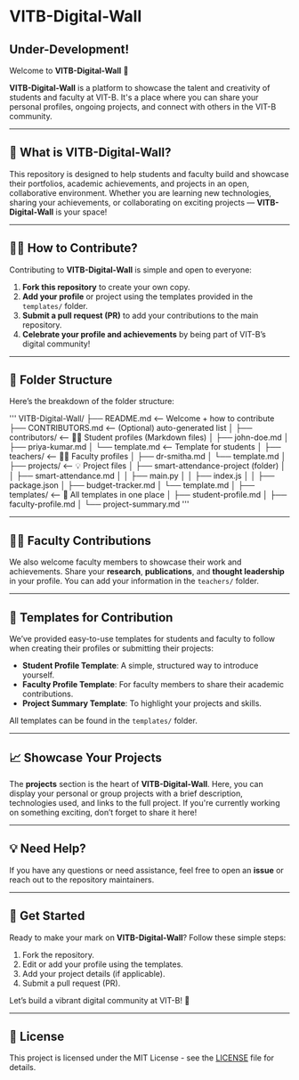 # VITB-Digital-Wall

## Under-Development!

Welcome to **VITB-Digital-Wall** 🎉

**VITB-Digital-Wall** is a platform to showcase the talent and creativity of students and faculty at VIT-B. It's a place where you can share your personal profiles, ongoing projects, and connect with others in the VIT-B community.

---

## 🌟 What is VITB-Digital-Wall?

This repository is designed to help students and faculty build and showcase their portfolios, academic achievements, and projects in an open, collaborative environment. Whether you are learning new technologies, sharing your achievements, or collaborating on exciting projects — **VITB-Digital-Wall** is your space!

---

## 🧑‍🎓 How to Contribute?

Contributing to **VITB-Digital-Wall** is simple and open to everyone:

1. **Fork this repository** to create your own copy.
2. **Add your profile** or project using the templates provided in the `templates/` folder.
3. **Submit a pull request (PR)** to add your contributions to the main repository.
4. **Celebrate your profile and achievements** by being part of VIT-B’s digital community!

---

## 📁 Folder Structure

Here’s the breakdown of the folder structure:

'''
VITB-Digital-Wall/
├── README.md <-- Welcome + how to contribute
├── CONTRIBUTORS.md <-- (Optional) auto-generated list
│
├── contributors/ <-- 🧑‍🎓 Student profiles (Markdown files)
│ ├── john-doe.md
│ ├── priya-kumar.md
│ └── template.md <-- Template for students
│
├── teachers/ <-- 👨‍🏫 Faculty profiles
│ ├── dr-smitha.md
│ └── template.md
│
├── projects/ <-- 💡 Project files
│ ├── smart-attendance-project (folder)
│ │ ├── smart-attendance.md
│ │ ├── main.py
│ │ ├── index.js
│ │ ├── package.json
│ ├── budget-tracker.md
│ └── template.md
│
├── templates/ <-- 📄 All templates in one place
│ ├── student-profile.md
│ ├── faculty-profile.md
│ └── project-summary.md
'''


---

## 🧑‍🏫 Faculty Contributions

We also welcome faculty members to showcase their work and achievements. Share your **research**, **publications**, and **thought leadership** in your profile. You can add your information in the `teachers/` folder.

---

## 🎨 Templates for Contribution

We’ve provided easy-to-use templates for students and faculty to follow when creating their profiles or submitting their projects:

- **Student Profile Template**: A simple, structured way to introduce yourself.
- **Faculty Profile Template**: For faculty members to share their academic contributions.
- **Project Summary Template**: To highlight your projects and skills.

All templates can be found in the `templates/` folder.

---

## 📈 Showcase Your Projects

The **projects** section is the heart of **VITB-Digital-Wall**. Here, you can display your personal or group projects with a brief description, technologies used, and links to the full project. If you're currently working on something exciting, don’t forget to share it here!

---

## 💡 Need Help?

If you have any questions or need assistance, feel free to open an **issue** or reach out to the repository maintainers.

---

## 🎉 Get Started

Ready to make your mark on **VITB-Digital-Wall**? Follow these simple steps:

1. Fork the repository.
2. Edit or add your profile using the templates.
3. Add your project details (if applicable).
4. Submit a pull request (PR).

Let’s build a vibrant digital community at VIT-B! 🚀

---

## 📜 License

This project is licensed under the MIT License - see the [LICENSE](LICENSE) file for details.
